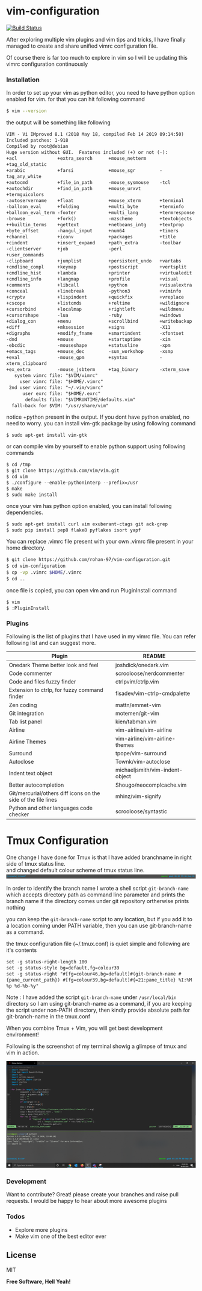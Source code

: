 # vim-configuration

[![Build Status](https://travis-ci.org/joemccann/dillinger.svg?branch=master)](https://travis-ci.org/joemccann/dillinger)

After exploring multiple vim plugins and vim tips and tricks, I have finally managed to create and share unified vimrc configuration file.

Of course there is far too much to explore in vim so I will be updating this vimrc configuration continuously

### Installation

In order to set up your vim as python editor, you need to have python option enabled for vim.
for that you can hit following command

```sh
$ vim --version
```

the output will be something like following 

```
VIM - Vi IMproved 8.1 (2018 May 18, compiled Feb 14 2019 09:14:50)
Included patches: 1-918
Compiled by root@debian
Huge version without GUI.  Features included (+) or not (-):
+acl               +extra_search      +mouse_netterm     +tag_old_static
+arabic            +farsi             +mouse_sgr         -tag_any_white
+autocmd           +file_in_path      -mouse_sysmouse    -tcl
+autochdir         +find_in_path      +mouse_urxvt       +termguicolors
-autoservername    +float             +mouse_xterm       +terminal
-balloon_eval      +folding           +multi_byte        +terminfo
+balloon_eval_term -footer            +multi_lang        +termresponse
-browse            +fork()            -mzscheme          +textobjects
++builtin_terms    +gettext           +netbeans_intg     +textprop
+byte_offset       -hangul_input      +num64             +timers
+channel           +iconv             +packages          +title
+cindent           +insert_expand     +path_extra        -toolbar
-clientserver      +job               -perl              +user_commands
-clipboard         +jumplist          +persistent_undo   +vartabs
+cmdline_compl     +keymap            +postscript        +vertsplit
+cmdline_hist      +lambda            +printer           +virtualedit
+cmdline_info      +langmap           +profile           +visual
+comments          +libcall           +python            +visualextra
+conceal           +linebreak         -python3           +viminfo
+cryptv            +lispindent        +quickfix          +vreplace
+cscope            +listcmds          +reltime           +wildignore
+cursorbind        +localmap          +rightleft         +wildmenu
+cursorshape       -lua               -ruby              +windows
+dialog_con        +menu              +scrollbind        +writebackup
+diff              +mksession         +signs             -X11
+digraphs          +modify_fname      +smartindent       -xfontset
-dnd               +mouse             +startuptime       -xim
-ebcdic            -mouseshape        +statusline        -xpm
+emacs_tags        +mouse_dec         -sun_workshop      -xsmp
+eval              -mouse_gpm         +syntax            -xterm_clipboard
+ex_extra          -mouse_jsbterm     +tag_binary        -xterm_save
   system vimrc file: "$VIM/vimrc"
     user vimrc file: "$HOME/.vimrc"
 2nd user vimrc file: "~/.vim/vimrc"
      user exrc file: "$HOME/.exrc"
       defaults file: "$VIMRUNTIME/defaults.vim"
  fall-back for $VIM: "/usr/share/vim"
```

notice +python present in the output.
If you dont have python enabled, no need to worry.
you can install vim-gtk package by using following command
```
$ sudo apt-get install vim-gtk
```
or can compile vim by yourself to enable python support using following commands
```
$ cd /tmp
$ git clone https://github.com/vim/vim.git
$ cd vim
$ ./configure --enable-pythoninterp --prefix=/usr
$ make 
$ sudo make install
```
once your vim has python option enabled, you can install following dependencies.
```
$ sudo apt-get install curl vim exuberant-ctags git ack-grep
$ sudo pip install pep8 flake8 pyflakes isort yapf
```
You can replace .vimrc file present with your own .vimrc file present in your home directory.

```sh
$ git clone https://github.com/rohan-97/vim-configuration.git
$ cd vim-configuration
$ cp -vp .vimrc $HOME/.vimrc
$ cd ..
```
once file is copied, you can open vim and run PluginInstall command
```
$ vim
$ :PluginInstall
```

### Plugins

Following is the list of plugins that I have used in my vimrc file.
You can refer following list and can suggest more.

| Plugin | README |
| ------ | ------ |
| Onedark Theme better look and feel | joshdick/onedark.vim |
| Code commenter | scrooloose/nerdcommenter |
| Code and files fuzzy finder | ctrlpvim/ctrlp.vim |
| Extension to ctrlp, for fuzzy command finder | fisadev/vim-ctrlp-cmdpalette |
| Zen coding | mattn/emmet-vim |
| Git integration | motemen/git-vim |
| Tab list panel | kien/tabman.vim |
| Airline | vim-airline/vim-airline |
| Airline Themes | vim-airline/vim-airline-themes |
| Surround | tpope/vim-surround |
| Autoclose | Townk/vim-autoclose |
| Indent text object | michaeljsmith/vim-indent-object |
| Better autocompletion | Shougo/neocomplcache.vim |
| Git/mercurial/others diff icons on the side of the file lines | mhinz/vim-signify |
| Python and other languages code checker | scrooloose/syntastic |

# Tmux Configuration

One change I have done for Tmux is that I have added branchname in right side of tmux status line.  
and changed default colour scheme of tmux status line.  
![status-bar](https://github.com/rohan-97/my-custom-configuraiton/blob/tmux-configuration/images/tmux-status-bar.PNG)

In order to identify the branch name I wrote a shell script `git-branch-name` which accepts directory path as command line parameter and prints the branch name if the directory comes under git repository ortherwise prints nothing

you can keep the `git-branch-name` script to any location, but if you add it to a location coming under PATH variable, then you can use git-branch-name as a command.

the tmux configuration file (~/.tmux.conf) is quiet simple and following are it's contents

```
set -g status-right-length 100
set -g status-style bg=default,fg=colour39
set -g status-right "#[fg=colour46,bg=default]#(git-branch-name #{pane_current_path}) #[fg=colour39,bg=default]#{=21:pane_title} %I:%M %p %d-%b-%y"
```

Note : I have added the script `git-branch-name` under `/usr/local/bin` directory so I am using git-branch-name as a command, if you are keeping the script under non-PATH directory, then kindly provide absolute path for git-branch-name in the tmux.conf

When you combine Tmux + Vim, you will get best development environment!

Following is the screenshot of my terminal showig a glimpse of tmux and vim in action.

![screenshot](https://github.com/rohan-97/my-custom-configuraiton/blob/tmux-configuration/images/Screenshot%20(88).png)


### Development

Want to contribute? Great!
please create your branches and raise pull requests.
I would be happy to hear about more awesome plugins
### Todos

 - Explore more plugins
 - Make vim one of the best editor ever

License
----

MIT


**Free Software, Hell Yeah!**
